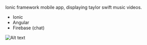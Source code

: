 Ionic framework mobile app, displaying taylor swift music videos.  

- Ionic
- Angular
- Firebase (chat)

![Alt text](http://i.imgur.com/jfb9fn9.png)
